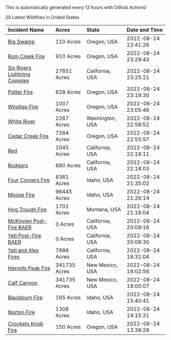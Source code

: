 This is automatically generated every 12 hours with Github Actions!

20 Latest Wildfires in United States

 | Incident Name | Acres | State | Date and Time |
|:---|:---|:---|:---|
| [Big Swamp](https://inciweb.nwcg.gov/incident/8323/) | 110 Acres | Oregon, USA | 2022-08-24 23:41:26 |
| [Rum Creek Fire](https://inciweb.nwcg.gov/incident/8348/) | 910 Acres | Oregon, USA | 2022-08-24 23:29:43 |
| [Six Rivers Lightning Complex](https://inciweb.nwcg.gov/incident/8312/) | 27651 Acres | California, USA | 2022-08-24 23:25:21 |
| [Potter Fire](https://inciweb.nwcg.gov/incident/8291/) | 628 Acres | Oregon, USA | 2022-08-24 23:19:30 |
| [Windigo Fire](https://inciweb.nwcg.gov/incident/8292/) | 1007 Acres | Oregon, USA | 2022-08-24 23:05:48 |
| [White River ](https://inciweb.nwcg.gov/incident/8329/) | 2267 Acres | Washington, USA | 2022-08-24 22:58:52 |
| [Cedar Creek Fire](https://inciweb.nwcg.gov/incident/8307/) | 7264 Acres | Oregon, USA | 2022-08-24 22:55:57 |
| [Red](https://inciweb.nwcg.gov/incident/8332/) | 1045 Acres | California, USA | 2022-08-24 22:18:11 |
| [Rodgers](https://inciweb.nwcg.gov/incident/8333/) | 680 Acres | California, USA | 2022-08-24 22:18:03 |
| [Four Corners Fire](https://inciweb.nwcg.gov/incident/8331/) | 8361 Acres | Idaho, USA | 2022-08-24 21:35:02 |
| [Moose Fire](https://inciweb.nwcg.gov/incident/8249/) | 96445 Acres | Idaho, USA | 2022-08-24 21:26:14 |
| [Hog Trough Fire](https://inciweb.nwcg.gov/incident/8258/) | 1701 Acres | Montana, USA | 2022-08-24 21:16:04 |
| [McKinney Post-Fire BAER](https://inciweb.nwcg.gov/incident/8345/) | 0 Acres | California, USA | 2022-08-24 20:09:16 |
| [Yeti Post-Fire BAER](https://inciweb.nwcg.gov/incident/8347/) | 0 Acres | California, USA | 2022-08-24 20:08:30 |
| [Yeti and Alex Fires](https://inciweb.nwcg.gov/incident/8299/) | 7886 Acres | California, USA | 2022-08-24 18:31:04 |
| [Hermits Peak Fire](https://inciweb.nwcg.gov/incident/8049/) | 341735 Acres | New Mexico, USA | 2022-08-24 18:02:56 |
| [Calf Canyon](https://inciweb.nwcg.gov/incident/8069/) | 341735 Acres | New Mexico, USA | 2022-08-24 18:00:07 |
| [Blackburn Fire](https://inciweb.nwcg.gov/incident/8351/) | 165 Acres | Idaho, USA | 2022-08-24 15:40:41 |
| [Norton Fire](https://inciweb.nwcg.gov/incident/8308/) | 1308 Acres | Idaho, USA | 2022-08-24 14:15:31 |
| [Crockets Knob Fire](https://inciweb.nwcg.gov/incident/8355/) | 150 Acres | Oregon, USA | 2022-08-24 13:39:29 |
